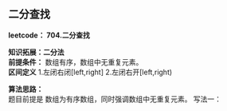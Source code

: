 ## 二分查找
**leetcode： 704.二分查找**  

**知识拓展：二分法**  
 **前提条件：** 数组有序，数组中无重复元素。  
**区间定义**
1.左闭右闭[left,right] 
2.左闭右开[left,right) 

**算法思路：**  
 题目前提是 数组为有序数组，同时强调数组中无重复元素。
 写法一：
 ```javascript
    
 ```
